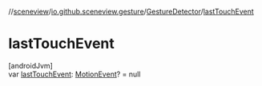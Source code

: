 //[sceneview](../../../index.md)/[io.github.sceneview.gesture](../index.md)/[GestureDetector](index.md)/[lastTouchEvent](last-touch-event.md)

# lastTouchEvent

[androidJvm]\
var [lastTouchEvent](last-touch-event.md): [MotionEvent](https://developer.android.com/reference/kotlin/android/view/MotionEvent.html)? = null
